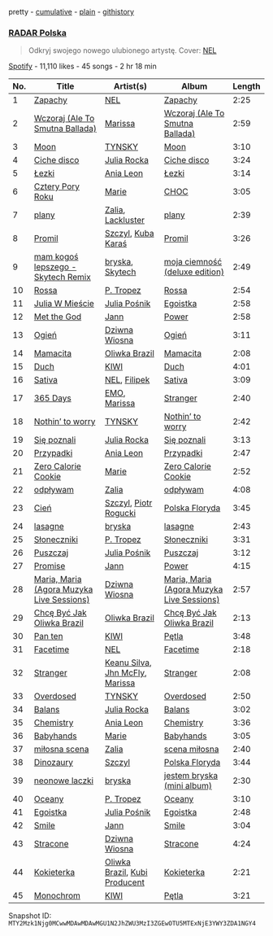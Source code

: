 pretty - [cumulative](/playlists/cumulative/37i9dQZF1DX1aXwAOtpwvU.md) - [plain](/playlists/plain/37i9dQZF1DX1aXwAOtpwvU) - [githistory](https://github.githistory.xyz/mackorone/spotify-playlist-archive/blob/main/playlists/plain/37i9dQZF1DX1aXwAOtpwvU)

### [RADAR Polska](https://open.spotify.com/playlist/37i9dQZF1DX1aXwAOtpwvU)

> Odkryj swojego nowego ulubionego artystę\. Cover: <a href="spotify:artist:3gC2pjwYVTQdMuHUucgODF">NEL</a>

[Spotify](https://open.spotify.com/user/spotify) - 11,110 likes - 45 songs - 2 hr 18 min

| No. | Title | Artist(s) | Album | Length |
|---|---|---|---|---|
| 1 | [Zapachy](https://open.spotify.com/track/4ts35aCwJQOvkZaEv3Z2vZ) | [NEL](https://open.spotify.com/artist/3gC2pjwYVTQdMuHUucgODF) | [Zapachy](https://open.spotify.com/album/1WQ1CYkJxqh1EWABbTG33j) | 2:25 |
| 2 | [Wczoraj \(Ale To Smutna Ballada\)](https://open.spotify.com/track/0Vclll7YLAuvyFaNicQBb0) | [Marissa](https://open.spotify.com/artist/7lRC2ICJeiCyz2wSU6BVkH) | [Wczoraj \(Ale To Smutna Ballada\)](https://open.spotify.com/album/26kJtglfgbqnIQQl8923f2) | 2:59 |
| 3 | [Moon](https://open.spotify.com/track/06qc761kJm9KNfib0Uzofl) | [TYNSKY](https://open.spotify.com/artist/31Sw8RRROaHLjst7yEXwZF) | [Moon](https://open.spotify.com/album/60h4O4QjG72EGU9mFCbIg3) | 3:10 |
| 4 | [Ciche disco](https://open.spotify.com/track/07vsyFjAX1hQ10QMb2uL2X) | [Julia Rocka](https://open.spotify.com/artist/3KK1cO0sCWl01U14rS7wwN) | [Ciche disco](https://open.spotify.com/album/4VdqVX60n0ADhEluC8bYtM) | 3:24 |
| 5 | [Łezki](https://open.spotify.com/track/1wZ6X3kcv5tm7IQ1DbducM) | [Ania Leon](https://open.spotify.com/artist/43QBxtuscxneLyKYYEFfEu) | [Łezki](https://open.spotify.com/album/27be3kNoeONlByK8LPKwCk) | 3:14 |
| 6 | [Cztery Pory Roku](https://open.spotify.com/track/1Ie1oqzSIc7YVOG0Pa6qAI) | [Marie](https://open.spotify.com/artist/5o7Atiia4I0WLFuN2qAu6M) | [CHOC](https://open.spotify.com/album/3Zaf7f6IaqIBUKufLFuwRb) | 3:05 |
| 7 | [plany](https://open.spotify.com/track/0K5Cr8OvLVvhG87CsSjZsM) | [Zalia](https://open.spotify.com/artist/3VKQYnCpM6ofG8QUmlnW6d), [Lackluster](https://open.spotify.com/artist/4pRNijkEptvEeyfVWSfOaY) | [plany](https://open.spotify.com/album/0cxuO8WpinhRMKElDqUtfR) | 2:39 |
| 8 | [Promil](https://open.spotify.com/track/2V11pbwkbgi3gj2tei1zl7) | [Szczyl](https://open.spotify.com/artist/2L5NIiBRiidSecXHHTB1Hm), [Kuba Karaś](https://open.spotify.com/artist/39ycziDyXzRblGDq5L243I) | [Promil](https://open.spotify.com/album/1P0XxaPUVjqD9T8C7Km4qt) | 3:26 |
| 9 | [mam kogoś lepszego \- Skytech Remix](https://open.spotify.com/track/5jrgxqv21VtnVURWPAWoaS) | [bryska](https://open.spotify.com/artist/5I8Y0U8doFLVCsSY88v4Vh), [Skytech](https://open.spotify.com/artist/4CrDEHL7ysNabeYvL3xjUX) | [moja ciemność \(deluxe edition\)](https://open.spotify.com/album/5JDuoSUawI1hto3pkbvyVS) | 2:49 |
| 10 | [Rossa](https://open.spotify.com/track/2eOAf2wRndC9cYZPfwdDtU) | [P\. Tropez](https://open.spotify.com/artist/73WmoKfPsHU8sSCoRx2v2J) | [Rossa](https://open.spotify.com/album/2hEQuIoHJYKqr5DRlktH2M) | 2:54 |
| 11 | [Julia W Mieście](https://open.spotify.com/track/6600DTr3sI2l9cJ2NaSJdR) | [Julia Pośnik](https://open.spotify.com/artist/4fCtCAiaIqqRuUiSjIYPMX) | [Egoistka](https://open.spotify.com/album/1vqw57hP2TAOSG3jnZpQWV) | 2:58 |
| 12 | [Met the God](https://open.spotify.com/track/2ZsDOLES3F0RdAKY4xC7tF) | [Jann](https://open.spotify.com/artist/61mjebytLODtxAOS9ULCmb) | [Power](https://open.spotify.com/album/05sLsId1SGFrPDJFf09rrS) | 2:58 |
| 13 | [Ogień](https://open.spotify.com/track/1bZG6SFJ3OLbyhFVcFe5xJ) | [Dziwna Wiosna](https://open.spotify.com/artist/2tAn2eNFnu7gP3mTdQE3ML) | [Ogień](https://open.spotify.com/album/62TmwYrQb4pZp6HVLSe6f8) | 3:11 |
| 14 | [Mamacita](https://open.spotify.com/track/7pEwr3iyJdZis2Fh0ILG7l) | [Oliwka Brazil](https://open.spotify.com/artist/7HhC70MoKQYjd2lnF5Znhs) | [Mamacita](https://open.spotify.com/album/6zmv8HnUVGnYcEEPdkDGOK) | 2:08 |
| 15 | [Duch](https://open.spotify.com/track/6YHsgC9zWTgjuqVgc1IIH5) | [KIWI](https://open.spotify.com/artist/6VQUyaRqUl5BCTJS0cCEki) | [Duch](https://open.spotify.com/album/2AU8LM1soAwmbearqrb60K) | 4:01 |
| 16 | [Sativa](https://open.spotify.com/track/5lxG78ZXyQnRmowBAl7d4B) | [NEL](https://open.spotify.com/artist/3gC2pjwYVTQdMuHUucgODF), [Filipek](https://open.spotify.com/artist/5hqRsNHDZH1jHzI9LgxFRZ) | [Sativa](https://open.spotify.com/album/6LynwZYCuQUNZhLFCCziL2) | 3:09 |
| 17 | [365 Days](https://open.spotify.com/track/6YITon2rsFDlRrZilwMsRN) | [EMO](https://open.spotify.com/artist/0ORYVI6HcOBBPflrE4EcQM), [Marissa](https://open.spotify.com/artist/7lRC2ICJeiCyz2wSU6BVkH) | [Stranger](https://open.spotify.com/album/0pYOYlG5oTgvs77V6W094U) | 2:40 |
| 18 | [Nothin’ to worry](https://open.spotify.com/track/2r9c6RIWi7elZWGDxQZC0n) | [TYNSKY](https://open.spotify.com/artist/31Sw8RRROaHLjst7yEXwZF) | [Nothin’ to worry](https://open.spotify.com/album/1jnB1ZnjhNLSv6EZii6iRv) | 2:42 |
| 19 | [Się poznali](https://open.spotify.com/track/55vYFMLlZfoX7pPXT0Hzza) | [Julia Rocka](https://open.spotify.com/artist/3KK1cO0sCWl01U14rS7wwN) | [Się poznali](https://open.spotify.com/album/6VDSUr36e7KSLRIc2vIY2K) | 3:13 |
| 20 | [Przypadki](https://open.spotify.com/track/0Hw93iLjJaJct0bEcdkWx2) | [Ania Leon](https://open.spotify.com/artist/43QBxtuscxneLyKYYEFfEu) | [Przypadki](https://open.spotify.com/album/3qUpOm5ZbZn6klgKk438VU) | 2:47 |
| 21 | [Zero Calorie Cookie](https://open.spotify.com/track/2aItJ1oeMxElBTGhGc2nGf) | [Marie](https://open.spotify.com/artist/5o7Atiia4I0WLFuN2qAu6M) | [Zero Calorie Cookie](https://open.spotify.com/album/1oafWfr6hOnwcGAkrRI63K) | 2:52 |
| 22 | [odpływam](https://open.spotify.com/track/362sPAroLBtYQhg4nJGton) | [Zalia](https://open.spotify.com/artist/3VKQYnCpM6ofG8QUmlnW6d) | [odpływam](https://open.spotify.com/album/23a6rGwxVVEcFxaJdwWeQQ) | 4:08 |
| 23 | [Cień](https://open.spotify.com/track/3pGMwn9bZhaFNFOp8efhZ7) | [Szczyl](https://open.spotify.com/artist/2L5NIiBRiidSecXHHTB1Hm), [Piotr Rogucki](https://open.spotify.com/artist/6gG1FOW5CoylM7858JYboD) | [Polska Floryda](https://open.spotify.com/album/76Tg6vW5sCt2x6vLawvHsc) | 3:45 |
| 24 | [lasagne](https://open.spotify.com/track/4m8FboPgdXTNQXqRyM1SFG) | [bryska](https://open.spotify.com/artist/5I8Y0U8doFLVCsSY88v4Vh) | [lasagne](https://open.spotify.com/album/7lv4amDxtRi58RC6YzhAPa) | 2:43 |
| 25 | [Słoneczniki](https://open.spotify.com/track/2ila27UsX8EzLvTy6CcOAE) | [P\. Tropez](https://open.spotify.com/artist/73WmoKfPsHU8sSCoRx2v2J) | [Słoneczniki](https://open.spotify.com/album/0udfrdwqGWI0kWUJ7YtxOk) | 3:31 |
| 26 | [Puszczaj](https://open.spotify.com/track/3pGuVG2rKFSKWuqtKahAS1) | [Julia Pośnik](https://open.spotify.com/artist/4fCtCAiaIqqRuUiSjIYPMX) | [Puszczaj](https://open.spotify.com/album/4Mixg1QO20t9cPuoDip5Hq) | 3:12 |
| 27 | [Promise](https://open.spotify.com/track/3keO1p1cfYkxgNGTIjAbMv) | [Jann](https://open.spotify.com/artist/61mjebytLODtxAOS9ULCmb) | [Power](https://open.spotify.com/album/05sLsId1SGFrPDJFf09rrS) | 4:15 |
| 28 | [Maria, Maria \(Agora Muzyka Live Sessions\)](https://open.spotify.com/track/6OtpTU9SgpVZbiYBEqkzLD) | [Dziwna Wiosna](https://open.spotify.com/artist/2tAn2eNFnu7gP3mTdQE3ML) | [Maria, Maria \(Agora Muzyka Live Sessions\)](https://open.spotify.com/album/1sC0Ds8LKQaQFlCJLS9dIs) | 2:57 |
| 29 | [Chcę Być Jak Oliwka Brazil](https://open.spotify.com/track/76jCSzHssCZuaQ1rEyi8Df) | [Oliwka Brazil](https://open.spotify.com/artist/7HhC70MoKQYjd2lnF5Znhs) | [Chcę Być Jak Oliwka Brazil](https://open.spotify.com/album/6baYZ2q3O6NqAjB6FZ0lhX) | 2:13 |
| 30 | [Pan ten](https://open.spotify.com/track/1LdeDUCyrxAIoSzfbqyElX) | [KIWI](https://open.spotify.com/artist/6VQUyaRqUl5BCTJS0cCEki) | [Pętla](https://open.spotify.com/album/5XUJwC1TtVT7xm3Qjtev4I) | 3:48 |
| 31 | [Facetime](https://open.spotify.com/track/4GODMnu9X4jmPWFx6Dc0K1) | [NEL](https://open.spotify.com/artist/3gC2pjwYVTQdMuHUucgODF) | [Facetime](https://open.spotify.com/album/1cYgJN1fXanHfUgm9ajCJQ) | 2:18 |
| 32 | [Stranger](https://open.spotify.com/track/6HsP8AwuSVliAtYXr93br0) | [Keanu Silva](https://open.spotify.com/artist/1zLMhO4zzzxt5PMV4wMS3y), [Jhn McFly](https://open.spotify.com/artist/7zznl279cpu0bbWfEjBq5c), [Marissa](https://open.spotify.com/artist/7lRC2ICJeiCyz2wSU6BVkH) | [Stranger](https://open.spotify.com/album/1SYD9U5ySpahn116MFUxby) | 2:08 |
| 33 | [Overdosed](https://open.spotify.com/track/0CpY0Y6slxHrBKzcxIVEDc) | [TYNSKY](https://open.spotify.com/artist/31Sw8RRROaHLjst7yEXwZF) | [Overdosed](https://open.spotify.com/album/3kre8DZWDZZX9ODlxPwUDr) | 2:50 |
| 34 | [Balans](https://open.spotify.com/track/4hU7OPVaMxkhOYYPkV7LwL) | [Julia Rocka](https://open.spotify.com/artist/3KK1cO0sCWl01U14rS7wwN) | [Balans](https://open.spotify.com/album/5nOi3r1tgBDSISc9KiBNDw) | 3:02 |
| 35 | [Chemistry](https://open.spotify.com/track/7yw4MSh68mhXs1bIlWkE2G) | [Ania Leon](https://open.spotify.com/artist/43QBxtuscxneLyKYYEFfEu) | [Chemistry](https://open.spotify.com/album/6LcvpXRe8CBUuQW1oBPJsX) | 3:36 |
| 36 | [Babyhands](https://open.spotify.com/track/3QbXgoghUm9v3zKjDL2xQp) | [Marie](https://open.spotify.com/artist/5o7Atiia4I0WLFuN2qAu6M) | [Babyhands](https://open.spotify.com/album/1XJ7Jfjf0x5ATOG4buoyz4) | 3:05 |
| 37 | [miłosna scena](https://open.spotify.com/track/3TWDGvhUQfuIWT2egjQVo8) | [Zalia](https://open.spotify.com/artist/3VKQYnCpM6ofG8QUmlnW6d) | [scena miłosna](https://open.spotify.com/album/5eZ5nQdawYp1a1qLQZHytf) | 2:40 |
| 38 | [Dinozaury](https://open.spotify.com/track/5XAFPMqtAlO4uKKAwgdw7z) | [Szczyl](https://open.spotify.com/artist/2L5NIiBRiidSecXHHTB1Hm) | [Polska Floryda](https://open.spotify.com/album/76Tg6vW5sCt2x6vLawvHsc) | 3:44 |
| 39 | [neonowe laczki](https://open.spotify.com/track/6iNm8Px8IQwiFRfFlARt80) | [bryska](https://open.spotify.com/artist/5I8Y0U8doFLVCsSY88v4Vh) | [jestem bryska \(mini album\)](https://open.spotify.com/album/694sraSss3PDwTtbnn0U8N) | 2:30 |
| 40 | [Oceany](https://open.spotify.com/track/30UVmRMUluX69S9OwuCdsv) | [P\. Tropez](https://open.spotify.com/artist/73WmoKfPsHU8sSCoRx2v2J) | [Oceany](https://open.spotify.com/album/0KEVljxnak0oVwBpKaNODK) | 3:10 |
| 41 | [Egoistka](https://open.spotify.com/track/5qVME9yp5IFWYfK2n3irxL) | [Julia Pośnik](https://open.spotify.com/artist/4fCtCAiaIqqRuUiSjIYPMX) | [Egoistka](https://open.spotify.com/album/0Liumm2scg9ecS9Gqnva96) | 2:48 |
| 42 | [Smile](https://open.spotify.com/track/2ApL6VOKSrkgQpReK9CNSo) | [Jann](https://open.spotify.com/artist/61mjebytLODtxAOS9ULCmb) | [Smile](https://open.spotify.com/album/0mdge9D2gBA10epxNEXjLS) | 3:04 |
| 43 | [Stracone](https://open.spotify.com/track/4JvfItaC78WeKsBPOuSGzh) | [Dziwna Wiosna](https://open.spotify.com/artist/2tAn2eNFnu7gP3mTdQE3ML) | [Stracone](https://open.spotify.com/album/0U3Tdmx3mIhvaXYNPmk8tg) | 4:24 |
| 44 | [Kokieterka](https://open.spotify.com/track/0yqCYvPXP2p6Uh9vKhkq7P) | [Oliwka Brazil](https://open.spotify.com/artist/7HhC70MoKQYjd2lnF5Znhs), [Kubi Producent](https://open.spotify.com/artist/0WDJa0qnagyOnMaiD26wht) | [Kokieterka](https://open.spotify.com/album/27kx8IlI2tZ5yu6UDx3DES) | 2:21 |
| 45 | [Monochrom](https://open.spotify.com/track/2Nf7wnojAkwkyE4vNjGIZl) | [KIWI](https://open.spotify.com/artist/6VQUyaRqUl5BCTJS0cCEki) | [Pętla](https://open.spotify.com/album/5XUJwC1TtVT7xm3Qjtev4I) | 3:21 |

Snapshot ID: `MTY2Mzk1Njg0MCwwMDAwMDAwMGU1N2JhZWU3MzI3ZGEwOTU5MTExNjE3YWY3ZDA1NGY4`
